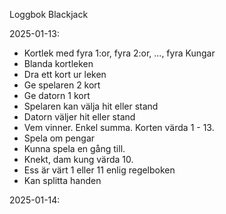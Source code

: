 Loggbok Blackjack

2025-01-13:

* Kortlek med fyra 1:or, fyra 2:or, ..., fyra Kungar
* Blanda kortleken
* Dra ett kort ur leken
* Ge spelaren 2 kort
* Ge datorn 1 kort
* Spelaren kan välja hit eller stand
* Datorn väljer hit eller stand
* Vem vinner. Enkel summa. Korten värda 1 - 13.
* Spela om pengar
* Kunna spela en gång till.
* Knekt, dam kung värda 10.
* Ess är värt 1 eller 11 enlig regelboken
* Kan splitta handen

2025-01-14: